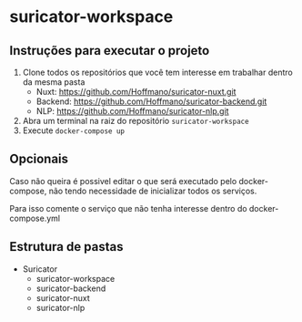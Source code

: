 # suricator-workspace

## Instruções para executar o projeto

1. Clone todos os repositórios que você tem interesse em trabalhar dentro da mesma pasta
    - Nuxt: https://github.com/Hoffmano/suricator-nuxt.git
    - Backend: https://github.com/Hoffmano/suricator-backend.git
    - NLP: https://github.com/Hoffmano/suricator-nlp.git
2. Abra um terminal na raiz do repositório `suricator-workspace`
3. Execute `docker-compose up`

## Opcionais

Caso não queira é possivel editar o que será executado pelo docker-compose, não tendo necessidade de inicializar todos os serviços.

Para isso comente o serviço que não tenha interesse dentro do docker-compose.yml

## Estrutura de pastas

- Suricator
  - suricator-workspace
  - suricator-backend
  - suricator-nuxt
  - suricator-nlp
